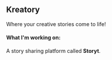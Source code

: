 ## Kreatory

Where your creative stories come to life!

#### What I'm working on:

A story sharing platform called **Storyt**. 

